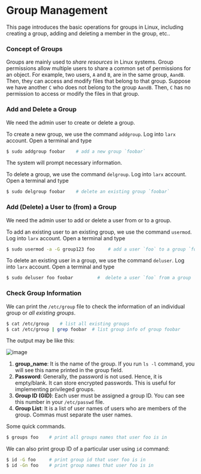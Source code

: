 # Group Management 

This page introduces the basic operations for groups in Linux, including creating a group, adding and deleting a member in the group, etc..


### Concept of Groups

Groups are mainly used to *share resources* in Linux systems. Group permissions allow multiple users to share a common set of permissions for an object. For example, two users, `A` and `B`, are in the same group, `AandB`. Then, they can access and modify files that belong to that group. Suppose we have another `C` who does not belong to the group `AandB`. Then, `C` has no permission to access or modify the files in that group.



### Add and Delete a Group 

We need the admin user to create or delete a group.

To create a new group, we use the command `addgroup`. Log into `larx` account. Open a terminal and type

```bash
$ sudo addgroup foobar    # add a new group `foobar`
```

The system will prompt necessary information.

To delete a group, we use the command `delgroup`. Log into `larx` account. Open a terminal and type

```bash
$ sudo delgroup foobar    # delete an existing group `foobar`
```


### Add (Delete) a User to (from) a Group

We need the admin user to add or delete a user from or to a group. 

To add an existing user to an existing group, we use the command `usermod`. Log into `larx` account. Open a terminal and type

```bash
$ sudo usermod -a -G group123 foo     # add a user `foo` to a group `foobar`
```

To delete an existing user in a group, we use the command `deluser`. Log into `larx` account. Open a terminal and type

```bash
$ sudo deluser foo foobar         #  delete a user `foo` from a group `foobar`
```


### Check Group Information
We can print the `/etc/group` file to check the information of an individual group or *all existing groups*.

```bash
$ cat /etc/group	# list all existing groups
$ cat /etc/group | grep foobar 	# list group info of group foobar
```

The output may be like this:

![image](https://www.cyberciti.biz/media/new/faq/2006/02/etc_group_file.jpg)

1. **group_name**: It is the name of the group. If you run `ls -l` command, you will see this name printed in the group field.
2. **Password**: Generally, the password is not used. Hence, it is empty/blank. It can store encrypted passwords. This is useful for implementing privileged groups.
3. **Group ID (GID)**: Each user must be assigned a group ID. You can see this number in your `/etc/passwd` file.
4. **Group List**: It is a list of user names of users who are members of the group. Commas must separate the user names.



Some quick commands.

``` bash
$ groups foo 	# print all groups names that user foo is in
```

We can also print group ID of a particular user using `id` command:

```bash
$ id -G foo 	# print group id that user foo is in
$ id -Gn foo 	# print group names that user foo is in
```

